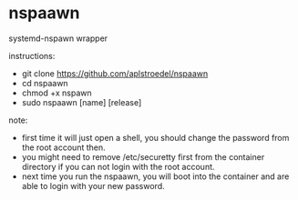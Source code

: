 # nspaawn
systemd-nspawn wrapper

instructions:
- git clone https://github.com/aplstroedel/nspaawn
- cd nspaawn
- chmod +x nspawn
- sudo nspaawn [name] [release]

note:
- first time it will just open a shell, you should change the password from the root account then.
- you might need to remove /etc/securetty first from the container directory if you can not login with the root account.
- next time you run the nspaawn, you will boot into the container and are able to login with your new password.
